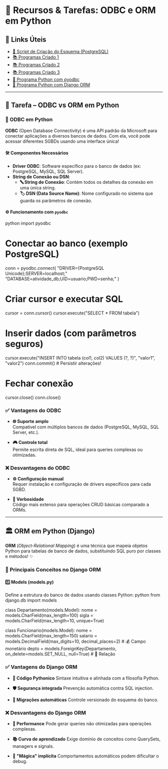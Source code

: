 # 📌 Recursos & Tarefas: ODBC e ORM em Python  

## 🔗 Links Úteis  
- [🐘 Script de Criação do Esquema (PostgreSQL)](https://github.com/aronslv/Projeto-e-Adm.-de-BD/blob/main/tarefas/orm/database/scripts_db.sql)
- [📚 Programas Criado 1](https://github.com/aronslv/Projeto-e-Adm.-de-BD/blob/main/tarefas/orm/scripts_prog/inserir_atividades.py)
- [📚 Programas Criado 2](https://github.com/aronslv/Projeto-e-Adm.-de-BD/blob/main/tarefas/orm/scripts_prog/inserir_lider.py)
- [📚 Programas Criado 3](https://github.com/aronslv/Projeto-e-Adm.-de-BD/blob/main/tarefas/orm/scripts_prog/selecionar_projetos.py)
- [🐍 Programa Python com pyodbc](https://github.com/aronslv/Projeto-e-Adm.-de-BD/blob/main/tarefas/orm/obdc.py)
- [🦄 Programa Python com Django ORM](https://github.com/aronslv/Projeto-e-Adm.-de-BD/blob/main/tarefas/orm/django_orm.py)

---  

## 🎯 Tarefa – ODBC vs ORM em Python  

### 🔌 ODBC em Python  
**ODBC** (Open Database Connectivity) é uma API padrão da Microsoft para conectar aplicações a diversos bancos de dados. Com ela, você pode acessar diferentes SGBDs usando uma interface única!  

#### 🛠️ Componentes Necessários  
- **Driver ODBC**: Software específico para o banco de dados (ex: PostgreSQL, MySQL, SQL Server).  
- **String de Conexão ou DSN**:  
  - **🔤 String de Conexão**: Contém todos os detalhes da conexão em uma única string.  
  - **🏷️ DSN (Data Source Name)**: Nome configurado no sistema que guarda os parâmetros de conexão.  

#### ⚙️ Funcionamento com `pyodbc`  
python
import pyodbc

# Conectar ao banco (exemplo PostgreSQL)
conn = pyodbc.connect(
    "DRIVER={PostgreSQL Unicode};SERVER=localhost;"
    "DATABASE=atividade_db;UID=usuario;PWD=senha;"
)

# Criar cursor e executar SQL
cursor = conn.cursor()
cursor.execute("SELECT * FROM tabela")

# Inserir dados (com parâmetros seguros)
cursor.execute("INSERT INTO tabela (col1, col2) VALUES (?, ?)", "valor1", "valor2")
conn.commit()  # Persistir alterações!

# Fechar conexão
cursor.close()
conn.close()

### ✅ Vantagens do ODBC
- **🌐 Suporte amplo**  
    Compatível com múltiplos bancos de dados (PostgreSQL, MySQL, SQL Server, etc.).

- **🎮 Controle total**  
    Permite escrita direta de SQL, ideal para queries complexas ou otimizadas.

### ❌ Desvantagens do ODBC
- **⚙️ Configuração manual**  
    Requer instalação e configuração de drivers específicos para cada SGBD.

- **📜 Verbosidade**  
    Código mais extenso para operações CRUD básicas comparado a ORMs.

---

## 🏛️ ORM em Python (Django)

**ORM** (*Object-Relational Mapping*) é uma técnica que mapeia objetos Python para tabelas de banco de dados, substituindo SQL puro por classes e métodos! ✨

### 🎩 Principais Conceitos no Django ORM

#### 1️⃣ **Models (models.py)**
Define a estrutura do banco de dados usando classes Python:
python
from django.db import models

class Departamento(models.Model):
    nome = models.CharField(max_length=100)
    sigla = models.CharField(max_length=10, unique=True)

class Funcionario(models.Model):
    nome = models.CharField(max_length=150)
    salario = models.DecimalField(max_digits=10, decimal_places=2)  # 💰 Campo monetário
    depto = models.ForeignKey(Departamento, on_delete=models.SET_NULL, null=True)  # 🔗 Relação

### ✅ Vantagens do Django ORM
- **🐍 Código Pythonico**
    Sintaxe intuitiva e alinhada com a filosofia Python.

- **🛡️ Segurança integrada**
    Prevenção automática contra SQL injection.

- **🔄 Migrações automáticas**
    Controle versionado do esquema do banco.

### ❌ Desvantagens do Django ORM
- **🐢 Performance**
    Pode gerar queries não otimizadas para operações complexas.

- **📚 Curva de aprendizado**
    Exige domínio de conceitos como QuerySets, managers e signals.

- **🔮 "Mágica" implícita**
    Comportamentos automáticos podem dificultar o debug.